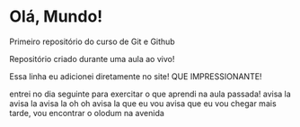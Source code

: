 # Olá, Mundo!
 Primeiro repositório do curso de Git e Github

Repositório criado durante uma aula ao vivo!

Essa linha eu adicionei diretamente no site! QUE IMPRESSIONANTE!

entrei no dia seguinte para exercitar o que aprendi na aula passada!
avisa la avisa la avisa la oh oh avisa la que eu vou
avisa que eu vou chegar mais tarde, vou encontrar o olodum na avenida 